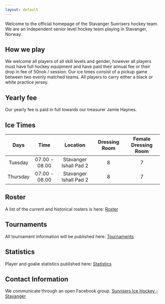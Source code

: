 ```yaml
---
layout: default
---
```

Welcome to the official homepage of the Stavanger Sunrisers hockey team. We are an independent senior level hockey team playing in Stavanger, Norway.

## How we play
We welcome all players of all skill levels and gender, however all players must have full hockey equipment and have paid their annual fee or their drop in fee of 50nok / session. Our ice times consist of a pickup game between two evenly matched teams. All players to carry either a black or white practice jersey.

## Yearly fee
Our yearly fee is paid in full towards our treasurer Jamie Haynes.

## Ice Times

|Days|Time|Location|Dressing Room|Female Dressing Room|
|:-:|:-:|:-:|:-:|:-:|
|Tuesday|07.00 - 08.00|Stavanger Ishall Pad 2|8|7|
|Thursday|07.00 - 08.00|Stavanger Ishall Pad 2|8|7|

## Roster
A list of the current and historical rosters is here:
[Roster](./roster.md)

## Tournaments 
All tournament information will be published here:
[Tournaments](./tournaments.md)

## Statistics
Player and goalie statistics published here:
[Statistics](./statistics.md)

## Contact Information
We communicate through an open Facebook group.
[Sunrisers Ice Hockey - Stavanger](https://www.facebook.com/groups/27190567208)
